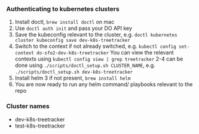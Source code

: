 ### Authenticating to kubernetes clusters

1. Install doctl, `brew install doctl` on mac
2. Use `doctl auth init` and pass your DO API key
3. Save the kubeconfig relevant to the cluster, e.g. `doctl kubernetes cluster kubeconfig save dev-k8s-treetracker`
4. Switch to the context if not already switched, e.g. `kubectl config set-context do-sfo2-dev-k8s-treetracker` You can view the relevant contexts using `kubectl config view | grep treetracker`
2-4 can be done using `./scripts/doctl_setup.sh CLUSTER_NAME`, e.g. `./scripts/doctl_setup.sh dev-k8s-treetracker`
5. Install helm 3 if not present, `brew install helm`
6. You are now ready to run any helm command/ playbooks relevant to the repo

### Cluster names
* dev-k8s-treetracker
* test-k8s-treetracker
